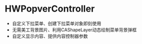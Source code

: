 # HWPopverController
+ 自定义下拉菜单、创建下拉菜单对象即刻使用
+ 无需美工背景图片、利用CAShapeLayer动态绘制菜单背景弹框
+ 自定义显示内容、提供内容控制器参数
